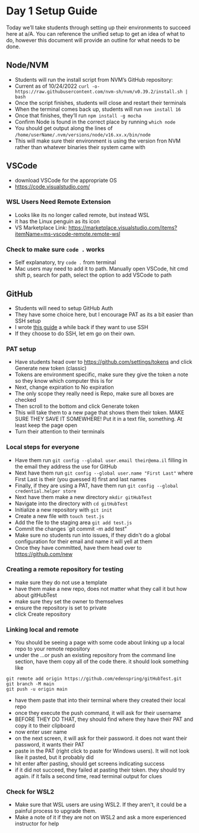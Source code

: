 # Day 1 Setup Guide
Today we’ll take students through setting up their environments to succeed here at a/A. You can reference the unified setup to get an idea of what to do, however this document will provide an outline for what needs to be done.

## Node/NVM
* Students will run the install script from NVM’s GitHub repository:
* Current as of 10/24/2022
`curl -o- https://raw.githubusercontent.com/nvm-sh/nvm/v0.39.2/install.sh | bash`
* Once the script finishes, students will close and restart their terminals
* When the terminal comes back up, students will run
`nvm install 16`
* Once that finishes, they’ll run
`npm install -g mocha`
* Confirm Node is found in the correct place by running 
`which node`
* You should get output along the lines of
`/home/userName/.nvm/versions/node/v16.xx.x/bin/node`
* This will make sure their environment is using the version fron NVM rather than whatever binaries their system came with

## VSCode
* download VSCode for the appropriate OS 
* https://code.visualstudio.com/
### WSL Users Need Remote Extension
* Looks like its no longer called remote, but instead WSL
* it has the Linux penguin as its icon
* VS Marketplace Link: https://marketplace.visualstudio.com/items?itemName=ms-vscode-remote.remote-wsl
### Check to make sure `code .` works
* Self explanatory, try `code .` from terminal
* Mac users may need to add it to path. Manually open VSCode, hit cmd shift p, search for path, select the option to add VSCode to path

## GitHub
* Students will need to setup GitHub Auth
* They have some choice here, but I encourage PAT as its a bit easier than SSH setup
* I wrote [this guide](https://hackmd.io/@AgDXdHgSSPKsJIhCxlaTuA/BJtNu88fF) a while back if they want to use SSH
* If they choose to do SSH, let em go on their own.
### PAT setup
* Have students head over to https://github.com/settings/tokens and click Generate new token (classic)
* Tokens are environment specific, make sure they give the token a note so they know which computer this is for
* Next, change expiration to No expiration
* The only scope they really need is Repo, make sure all boxes are checked
* Then scroll to the bottom and click Generate token
* This will take them to a new page that shows them their token. MAKE SURE THEY SAVE IT SOMEWHERE! Put it in a text file, something. At least keep the page open
* Turn their attention to their terminals
### Local steps for everyone
* Have them run `git config --global user.email their@ema.il` filling in the email they address the use for GitHub
* Next have them run `git config --global user.name "First Last"` where First Last is their (you guessed it) first and last names
* Finally, if they are using a PAT, have them run `git config --global credential.helper store`
* Next have them make a new directory `mkdir gitHubTest`
* Navigate into the directory with `cd gitHubTest`
* Initialize a new repository with `git init`
* Create a new file with `touch test.js`
* Add the file to the staging area `git add test.js`
* Commit the changes `git commit -m add test"
* Make sure no students run into issues, if they didn't do a global configuration for their email and name it will yell at them
* Once they have committed, have them head over to https://github.com/new
### Creating a remote repository for testing
* make sure they do not use a template
* have them make a new repo, does not matter what they call it but how about gitHubTest
* make sure they set the owner to themselves
* ensure the repository is set to private
* click Create repository
### Linking local and remote
* You should be seeing a page with some code about linking up a local repo to your remote repository
* under the …or push an existing repository from the command line section, have them copy all of the code there. it should look something like
```
git remote add origin https://github.com/edenspring/gitHubTest.git
git branch -M main
git push -u origin main
```
* have them paste that into their terminal where they created their local repo
* once they execute the push command, it will ask for their username
* BEFORE THEY DO THAT, they should find where they have their PAT and copy it to their clipboard
* now enter user name
* on the next screen, it will ask for their password. it does not want their password, it wants their PAT
* paste in the PAT (right click to paste for Windows users). It will not look like it pasted, but it probably did
* hit enter after pasting, should get screens indicating success
* if it did not succeed, they failed at pasting their token. they should try again. if it fails a second time, read terminal output for clues

### Check for WSL2
* Make sure that WSL users are using WSL2. If they aren't, it could be a painful process to upgrade them.
* Make a note of it if they are not on WSL2 and ask a more experienced instructor for help
